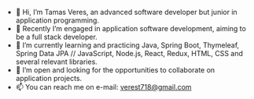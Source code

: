 - 👋 Hi, I’m Tamas Veres, an advanced software developer but junior in application programming.
- 👀 Recently I’m engaged in application software development, aiming to be a full stack developer.
- 🌱 I’m currently learning and practicing Java, Spring Boot, Thymeleaf, Spring Data JPA // JavaScript, Node.js, React, Redux, HTML, CSS and several relevant libraries.
- 💞️ I’m open and looking for the opportunities to collaborate on application projects.
- 📫 You can reach me on e-mail: verest718@gmail.com

<!---
tamasve/tamasve is a ✨ special ✨ repository because its `README.md` (this file) appears on your GitHub profile.
You can click the Preview link to take a look at your changes.
--->
